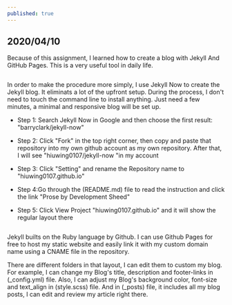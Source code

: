 ```yaml
---
published: true
---
```

## 2020/04/10

Because of this assignment, I learned how to create a blog with Jekyll And GitHub Pages. This is a very useful tool in daily life.

 <img src="https://miro.medium.com/max/1400/1*xhVXlPsI9x1zF4_mK5gFbw.png" alt="">

In order to make the procedure more simply, I use Jekyll Now to create the Jekyll blog. It eliminats a lot of the upfront setup. During the process, I don't need to touch the command line to install anything. Just need a few minutes, a minimal and responsive blog will be set up.

- Step 1: Search Jekyll Now in Google and then choose the first result:   "barryclark/jekyll-now"

- Step 2: Click "Fork" in the top right corner, then copy and paste that repository into my own github account as my own repository. After that, I will see "hiuwing0107/jekyll-now "in my account

- Step 3: Click "Setting" and rename the Repository name to "hiuwing0107.github.io"

- Step 4:Go through the (README.md) file to read the instruction and click the link "Prose by Development Sheed"

- Step 5: Click View Project "hiuwing0107.github.io" and it will show the regular layout there

<img src="https://lh3.googleusercontent.com/j3mhLfpKr_hAe-xdXF6pCRB9E8djnDy5VJ3EJHvQ_hKzMRpxkGhr5uK8sTugFZDKwjSi1Z301cuCckeAGfW04nHd-frfzoMlSrIBwcw_j3y9OnfsL54ngjIj6RKZe5FZjD-VMK2d4KDbzsPURqgO_Ly1Hv_oRxtG5wSaVA8b92D9gHE0RLjont41FiGrdPPaDQ5URBTMyK_MNKtP88YKAFFE-cMKvHb92WhynFmtllB21LVZPo9pop2GOdwTKQLKAWPuX0RYiJ4AshBMeECNx0VB1GQyXVi4_5ha2LXeQDmdGG_4_46OGwFt6s5dtMi5Vle1mGULV6TsvN47WIdU3MpnPx0xL8jZjeboX978nvYFPszpIYyqkuWcYE3WHfLiy1b97HJAwWmwvHsHfKfKHt_aW1V3J1tph6SjRPumZ206R2WDfgIZ6qKYKieau4Q5yz1OnR6mgalxzmhQuQG6IOmPhG-TwpCUbMNHVh9xWiYz9G5QGxIlvpwowWpsy6YlKi9XLf_6qi9fWxhT4Zyrf3WXIGOdhklMxNnJWr9-QGX99EDHFIVEhNvuPwGITY3c44Pnl9-D4GPMjtqQcUHW77ACa7YO_EMqg3r7f0B8cV4B6eSUCQvne0IFtBpUTw0Lu9tvmw2klNYRtwnRiSTTrhOxhkwDFcJ2pI7tlUYNMs9oZPI6NH3n56Y_qJRX=w1796-h1456-no" alt="">

Jekyll builts on the Ruby language by Github. I can use Github Pages for free to host my static website and easily link it with my custom domain name using a CNAME file in the repository.

There are different folders in that layout, I can edit them to custom my blog. For example, I can change my Blog's title, description and footer-links in (_config.yml) file. Also, I can adjust my Blog's background color, font-size and text_align in (style.scss) file. And in (_posts) file, it includes all my blog posts, I can edit and review my article right there.
